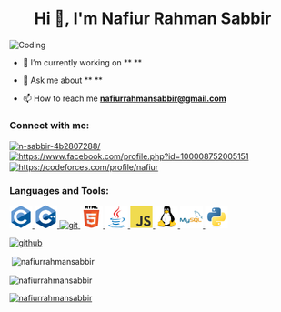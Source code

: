 <h1 align="center">Hi 👋, I'm Nafiur Rahman Sabbir</h1>
<!--<h3 align="center">A passionate developer from Bangladesh</h3> --

<!-- <p align="left"> <img src="https://komarev.com/ghpvc/?username=nafiurrahmansabbir&label=Profile%20views&color=0e75b6&style=flat" alt="nafiurrahmansabbir" /> </p> -->
<img align="center" alt="Coding" width="400" src="https://gist.githubusercontent.com/obernardovieira/f4ec9b75736a98be5f6198f5ae40b897/raw/2546374e14122f5c0a8c7cc0c49edd07bf5d14cd/dev.gif" > 

- 🔭 I’m currently working on **  **

- 💬 Ask me about ** **

- 📫 How to reach me  **nafiurrahmansabbir@gmail.com**

<h3 align="left">Connect with me:</h3>
<p align="left">
<a href="https://linkedin.com/in/n-sabbir-4b2807288/" target="blank"><img align="center" src="https://raw.githubusercontent.com/rahuldkjain/github-profile-readme-generator/master/src/images/icons/Social/linked-in-alt.svg" alt="n-sabbir-4b2807288/" height="30" width="40" /></a>
<a href="https://fb.com/https://www.facebook.com/profile.php?id=100008752005151" target="blank"><img align="center" src="https://raw.githubusercontent.com/rahuldkjain/github-profile-readme-generator/master/src/images/icons/Social/facebook.svg" alt="https://www.facebook.com/profile.php?id=100008752005151" height="30" width="40" /></a>
<a href="https://codeforces.com/profile/https://codeforces.com/profile/nafiur" target="blank"><img align="center" src="https://raw.githubusercontent.com/rahuldkjain/github-profile-readme-generator/master/src/images/icons/Social/codeforces.svg" alt="https://codeforces.com/profile/nafiur" height="30" width="40" /></a>
</p>

<h3 align="left">Languages and Tools:</h3>
<p align="left"> <a href="https://www.cprogramming.com/" target="_blank" rel="noreferrer"> <img src="https://raw.githubusercontent.com/devicons/devicon/master/icons/c/c-original.svg" alt="c" width="40" height="40"/> </a> <a href="https://www.w3schools.com/cpp/" target="_blank" rel="noreferrer"> <img src="https://raw.githubusercontent.com/devicons/devicon/master/icons/cplusplus/cplusplus-original.svg" alt="cplusplus" width="40" height="40"/> </a> <a href="https://git-scm.com/" target="_blank" rel="noreferrer"> <img src="https://www.vectorlogo.zone/logos/git-scm/git-scm-icon.svg" alt="git" width="40" height="40"/> </a> <a href="https://www.w3.org/html/" target="_blank" rel="noreferrer"> <img src="https://raw.githubusercontent.com/devicons/devicon/master/icons/html5/html5-original-wordmark.svg" alt="html5" width="40" height="40"/> </a> <a href="https://www.java.com" target="_blank" rel="noreferrer"> <img src="https://raw.githubusercontent.com/devicons/devicon/master/icons/java/java-original.svg" alt="java" width="40" height="40"/> </a> <a href="https://developer.mozilla.org/en-US/docs/Web/JavaScript" target="_blank" rel="noreferrer"> <img src="https://raw.githubusercontent.com/devicons/devicon/master/icons/javascript/javascript-original.svg" alt="javascript" width="40" height="40"/> </a> <a href="https://www.linux.org/" target="_blank" rel="noreferrer"> <img src="https://raw.githubusercontent.com/devicons/devicon/master/icons/linux/linux-original.svg" alt="linux" width="40" height="40"/> </a> <a href="https://www.mysql.com/" target="_blank" rel="noreferrer"> <img src="https://raw.githubusercontent.com/devicons/devicon/master/icons/mysql/mysql-original-wordmark.svg" alt="mysql" width="40" height="40"/> </a> <a href="https://www.python.org" target="_blank" rel="noreferrer"> <img src="https://raw.githubusercontent.com/devicons/devicon/master/icons/python/python-original.svg" alt="python" width="40" height="40"/> </a> </p>

[<img src='https://cdn.jsdelivr.net/npm/simple-icons@3.0.1/icons/github.svg' alt='github' height='40'>](https://github.com/nafiurrahmansabbir)  


<!--Black Colour -->
<!-- <p><img align="left" src="https://github-readme-stats.vercel.app/api/top-langs?username=nafiurrahmansabbir&theme=midnight-purple&hide_show_icons=true&locale=en" alt="nafiurrahmansabbir" /></p> -->

<p>&nbsp;<img align="center" src="https://github-readme-stats.vercel.app/api?username=nafiurrahmansabbir&theme=midnight-purple&hide_show_icons=true&locale=en" alt="nafiurrahmansabbir" /></p>

<p><img align="center" src="https://github-readme-streak-stats.herokuapp.com/?user=nafiurrahmansabbir&theme=midnight-purple&hide_show_icons=true&locale=en" alt="nafiurrahmansabbir" /></p> 

<!-- Black Tophy -->
<p align="left"> <a href="https://github.com/ryo-ma/github-profile-trophy"><img src="https://github-profile-trophy.vercel.app/?username=nafiurrahmansabbir&theme=onestar&no-frame=true&no-bg=false&margin-w=4" alt="nafiurrahmansabbir" /></a> </p>

